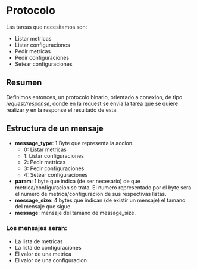 # Protocolo

Las tareas que necesitamos son:
- Listar metricas
- Listar configuraciones
- Pedir metricas
- Pedir configuraciones
- Setear configuraciones

## Resumen
Definimos entonces, un protocolo binario, orientado a conexion, de tipo *request/response*, donde en la request se envia la tarea que se quiere realizar y en la response el resultado de esta.

## Estructura de un mensaje
- **message_type**: 1 Byte que representa la accion.
  - 0: Listar metricas
  - 1: Listar configuraciones
  - 2: Pedir metricas
  - 3: Pedir configuraciones
  - 4: Setear configuraciones
- **param**: 1 byte que indica (de ser necesario) de que metrica/configuracion se trata. El numero representado por el byte sera el numero de metrica/configuracion de sus respectivas listas.
- **message_size**: 4 bytes que indican (de existir un mensaje) el tamano del mensaje que sigue.
- **message**: mensaje del tamano de message_size.
### Los mensajes seran:
- La lista de metricas
- La lista de configuraciones
- El valor de una metrica
- El valor de una configuracion
